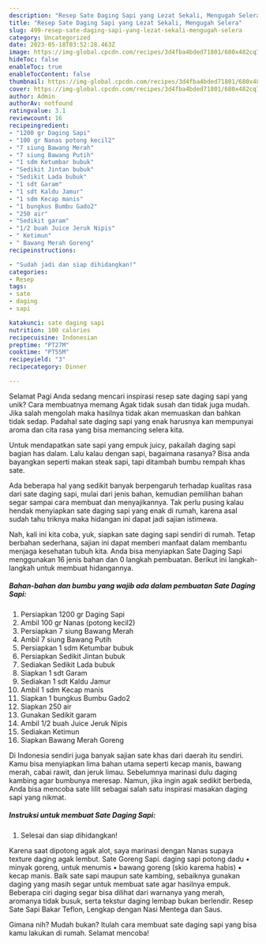 ```yaml
---
description: "Resep Sate Daging Sapi yang Lezat Sekali, Mengugah Selera"
title: "Resep Sate Daging Sapi yang Lezat Sekali, Mengugah Selera"
slug: 499-resep-sate-daging-sapi-yang-lezat-sekali-mengugah-selera
category: Uncategorized
date: 2023-05-18T03:52:28.463Z
image: https://img-global.cpcdn.com/recipes/3d4fba4bded71801/680x482cq70/sate-daging-sapi-foto-resep-utama.jpg
hideToc: false
enableToc: true
enableTocContent: false
thumbnail: https://img-global.cpcdn.com/recipes/3d4fba4bded71801/680x482cq70/sate-daging-sapi-foto-resep-utama.jpg
cover: https://img-global.cpcdn.com/recipes/3d4fba4bded71801/680x482cq70/sate-daging-sapi-foto-resep-utama.jpg
author: Admin
authorAv: notfound
ratingvalue: 3.1
reviewcount: 16
recipeingredient:
- "1200 gr Daging Sapi"
- "100 gr Nanas potong kecil2"
- "7 siung Bawang Merah"
- "7 siung Bawang Putih"
- "1 sdm Ketumbar bubuk"
- "Sedikit Jintan bubuk"
- "Sedikit Lada bubuk"
- "1 sdt Garam"
- "1 sdt Kaldu Jamur"
- "1 sdm Kecap manis"
- "1 bungkus Bumbu Gado2"
- "250 air"
- "Sedikit garam"
- "1/2 buah Juice Jeruk Nipis"
- " Ketimun"
- " Bawang Merah Goreng"
recipeinstructions:

- "Sudah jadi dan siap dihidangkan!"
categories:
- Resep
tags:
- sate
- daging
- sapi

katakunci: sate daging sapi 
nutrition: 100 calories
recipecuisine: Indonesian
preptime: "PT27M"
cooktime: "PT55M"
recipeyield: "3"
recipecategory: Dinner

---
```



Selamat Pagi Anda sedang mencari inspirasi resep sate daging sapi yang unik? Cara membuatnya memang Agak tidak susah dan tidak juga mudah. Jika salah mengolah maka hasilnya tidak akan memuaskan dan bahkan tidak sedap. Padahal sate daging sapi yang enak harusnya kan mempunyai aroma dan cita rasa yang bisa memancing selera kita.


Untuk mendapatkan sate sapi yang empuk juicy, pakailah daging sapi bagian has dalam. Lalu kalau dengan sapi, bagaimana rasanya? Bisa anda bayangkan seperti makan steak sapi, tapi ditambah bumbu rempah khas sate.

Ada beberapa hal yang sedikit banyak berpengaruh terhadap kualitas rasa dari sate daging sapi, mulai dari jenis bahan, kemudian pemilihan bahan segar sampai cara membuat dan menyajikannya. Tak perlu pusing kalau hendak menyiapkan sate daging sapi yang enak di rumah, karena asal sudah tahu triknya maka hidangan ini dapat jadi sajian istimewa.


Nah, kali ini kita coba, yuk, siapkan sate daging sapi sendiri di rumah. Tetap berbahan sederhana, sajian ini dapat memberi manfaat dalam membantu menjaga kesehatan tubuh kita. Anda bisa menyiapkan Sate Daging Sapi menggunakan 16 jenis bahan dan 0 langkah pembuatan. Berikut ini langkah-langkah untuk membuat hidangannya.

<!--inarticleads1-->

##### Bahan-bahan dan bumbu yang wajib ada dalam pembuatan Sate Daging Sapi:

1. Persiapkan 1200 gr Daging Sapi
1. Ambil 100 gr Nanas (potong kecil2)
1. Persiapkan 7 siung Bawang Merah
1. Ambil 7 siung Bawang Putih
1. Persiapkan 1 sdm Ketumbar bubuk
1. Persiapkan Sedikit Jintan bubuk
1. Sediakan Sedikit Lada bubuk
1. Siapkan 1 sdt Garam
1. Sediakan 1 sdt Kaldu Jamur
1. Ambil 1 sdm Kecap manis
1. Siapkan 1 bungkus Bumbu Gado2
1. Siapkan 250 air
1. Gunakan Sedikit garam
1. Ambil 1/2 buah Juice Jeruk Nipis
1. Sediakan  Ketimun
1. Siapkan  Bawang Merah Goreng


Di Indonesia sendiri juga banyak sajian sate khas dari daerah itu sendiri. Kamu bisa menyiapkan lima bahan utama seperti kecap manis, bawang merah, cabai rawit, dan jeruk limau. Sebelumnya marinasi dulu daging kambing agar bumbunya meresap. Namun, jika ingin agak sedikit berbeda, Anda bisa mencoba sate lilit sebagai salah satu inspirasi masakan daging sapi yang nikmat. 

<!--inarticleads2-->

##### Instruksi untuk membuat Sate Daging Sapi:


1. Selesai dan siap dihidangkan!

Karena saat dipotong agak alot, saya marinasi dengan Nanas supaya texture daging agak lembut. Sate Goreng Sapi. daging sapi potong dadu • minyak goreng, untuk menumis • bawang goreng (skio karema habis) • kecap manis. Baik sate sapi maupun sate kambing, sebaiknya gunakan daging yang masih segar untuk membuat sate agar hasilnya empuk. Beberapa ciri daging segar bisa dilihat dari warnanya yang merah, aromanya tidak busuk, serta tekstur daging lembap bukan berlendir. Resep Sate Sapi Bakar Teflon, Lengkap dengan Nasi Mentega dan Saus. 

Gimana nih? Mudah bukan? Itulah cara membuat sate daging sapi yang bisa kamu lakukan di rumah. Selamat mencoba!
